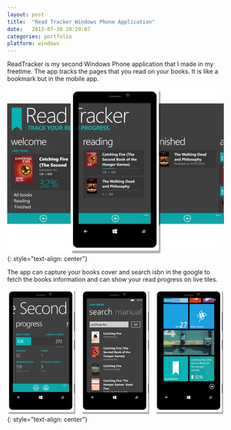 ```yaml
---
layout: post
title:  "Read Tracker Windows Phone Application"
date:   2013-07-30 20:29:07
categories: portfolio
platform: windows
---
```


ReadTracker is my second Windows Phone application that I made in my freetime. The app tracks the pages that you read on your books. It is like a bookmark but in the mobile app.

![image](/img/portfolio/readtracker1.jpg)
{: style="text-align: center"}

The app can capture your books cover and search isbn in the google to fetch the books information and can show your read progress on live tiles.

![image](/img/portfolio/readtracker2.jpg)
{: style="text-align: center"}
